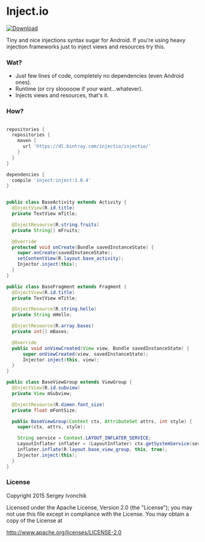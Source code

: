 # Inject.io

[ ![Download](https://api.bintray.com/packages/injectio/injectio/io.inject/images/download.svg) ](https://bintray.com/injectio/injectio/io.inject/_latestVersion)

Tiny and nice injections syntax sugar for Android. If
you're using heavy injection frameworks just to inject
views and resources try this.

### Wat?

- Just few lines of code, completely no dependencies (even Android ones).
- Runtime (or cry slooooow if your want...whatever).
- Injects views and resources, that's it.

### How?

```groovy

repositories {
  repositories {
    maven {
      url 'https://dl.bintray.com/injectio/injectio/'
    }
  }
}

dependencies {
  compile 'inject:inject:1.0.4'
}

```

```java

public class BaseActivity extends Activity {
  @InjectView(R.id.title)
  private TextView mTitle;

  @InjectResource(R.string.fruits)
  private String[] mFruits;

  @Override
  protected void onCreate(Bundle savedInstanceState) {
    super.onCreate(savedInstanceState);
    setContentView(R.layout.base_activity);
    Injector.inject(this);
  }
}

public class BaseFragment extends Fragment {
  @InjectView(R.id.title)
  private TextView mTitle;

  @InjectResource(R.string.hello)
  private String mHello;

  @InjectResource(R.array.bases)
  private int[] mBases;

  @Override
  public void onViewCreated(View view, Bundle savedInstanceState) {
      super.onViewCreated(view, savedInstanceState);
      Injector.inject(this, view);
  }
}

public class BaseViewGroup extends ViewGroup {
  @InjectView(R.id.subview)
  private View mSubview;

  @InjectResource(R.dimen.font_size)
  private float mFontSize;

  public BaseViewGroup(Context ctx, AttributeSet attrs, int style) {
    super(ctx, attrs, style);

    String service = Context.LAYOUT_INFLATER_SERVICE;
    LayoutInflater inflater = (LayoutInflater) ctx.getSystemService(service);
    inflater.inflate(R.layout.base_view_group, this, true);
    Injector.inject(this);
  }
}

```

### License

Copyright 2015 Sergey Ivonchik

Licensed under the Apache License, Version 2.0 (the "License");
you may not use this file except in compliance with the License.
You may obtain a copy of the License at

http://www.apache.org/licenses/LICENSE-2.0
